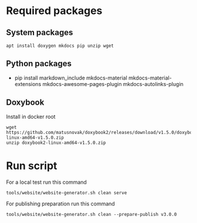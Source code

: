 # Required packages

## System packages

```
apt install doxygen mkdocs pip unzip wget
```

## Python packages

- pip install markdown_include mkdocs-material mkdocs-material-extensions mkdocs-awesome-pages-plugin mkdocs-autolinks-plugin

## Doxybook

Install in docker root

```
wget https://github.com/matusnovak/doxybook2/releases/download/v1.5.0/doxybook2-linux-amd64-v1.5.0.zip
unzip doxybook2-linux-amd64-v1.5.0.zip
```

# Run script

For a local test run this command
```
tools/website/website-generator.sh clean serve
```

For publishing preparation run this command
```
tools/website/website-generator.sh clean --prepare-publish v3.0.0
```
